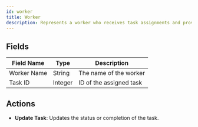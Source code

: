 ```yaml
---
id: worker
title: Worker
description: Represents a worker who receives task assignments and provides updates on task completion.
---
```


## Fields

| Field Name   | Type    | Description                          |
|--------------|---------|--------------------------------------|
| Worker Name  | String  | The name of the worker               |
| Task ID      | Integer | ID of the assigned task              |

## Actions

- **Update Task**: Updates the status or completion of the task.
